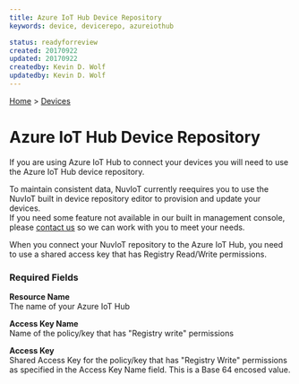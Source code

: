 ```yaml
---
title: Azure IoT Hub Device Repository
keywords: device, devicerepo, azureiothub

status: readyforreview
created: 20170922
updated: 20170922
createdby: Kevin D. Wolf
updatedby: Kevin D. Wolf
---
```

[Home](../Index.md) > [Devices](Index.md)

# Azure IoT Hub Device Repository

If you are using Azure IoT Hub to connect your devices you will need to use the Azure IoT Hub device repository.

To maintain consistent data, NuvIoT currently reequires you to use the NuvIoT built in device repository editor to provision and update your devices.  
If you need some feature not available in our built in management console, please [contact us](http://support.nuviot.com) so we can work with you to meet your needs.

When you connect your NuvIoT repository to the Azure IoT Hub, you need to use a shared access key that has Registry Read/Write permissions.

### Required Fields

**Resource Name**  
The name of your Azure IoT Hub

**Access Key Name**  
Name of the policy/key that has "Registry write" permissions

**Access Key**  
Shared Access Key for the policy/key that has "Registry Write" permissions as specified in the Access Key Name field.  This is a Base 64 encosed value.